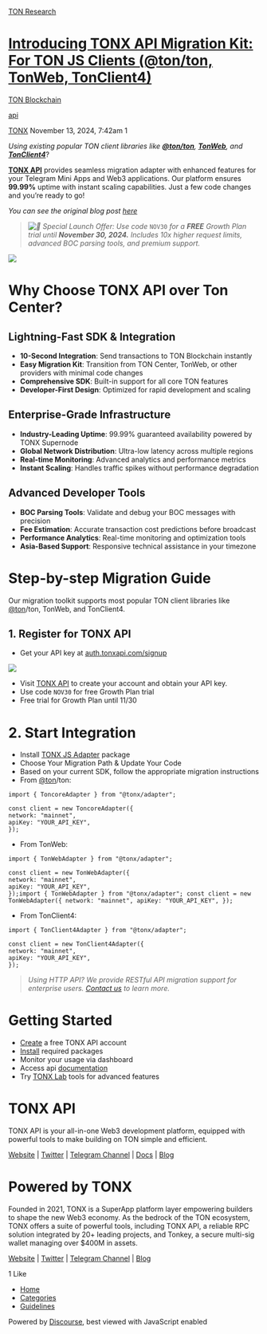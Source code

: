 [TON Research](/)

# [Introducing TONX API Migration Kit: For TON JS Clients (@ton/ton, TonWeb, TonClient4)](/t/introducing-tonx-api-migration-kit-for-ton-js-clients-ton-ton-tonweb-tonclient4/39678)

[TON Blockchain](/c/ton-blockchain/17) 

[api](https://tonresear.ch/tag/api)

    

[TONX](https://tonresear.ch/u/TONX)  November 13, 2024, 7:42am  1

_Using existing popular TON client libraries like_ [_**@ton/ton**_](https://github.com/ton-org/ton)_,_ [_**TonWeb**_](https://github.com/toncenter/tonweb)_, and_ [_**TonClient4**_](https://github.com/ton-org/ton/blob/master/src/client/TonClient4.ts)?

[**TONX API**](https://tonxapi.com/) provides seamless migration adapter with enhanced features for your Telegram Mini Apps and Web3 applications. Our platform ensures **99.99%** uptime with instant scaling capabilities. Just a few code changes and you’re ready to go!

_You can see the original blog post [here](https://blog.tonx.ai/easy-migration-to-tonx-api-from-ton-js-clients-tonton-tonweb-tonclient4-toncenter/)_

>  _![:tada:](https://tonresear.ch/images/emoji/twitter/tada.png?v=12 ":tada:") Special Launch Offer: Use code_ `NOV30` _for a_ _**FREE**_ _Growth Plan trial until_ _**November 30, 2024.**_ _Includes 10x higher request limits, advanced BOC parsing tools, and premium support._

![](https://miro.medium.com/v2/resize:fit:1050/1*klM4vdaQehtvZbc6M4xKAA.png)

# [](#p-65111-why-choose-tonx-api-over-ton-center-1)Why Choose TONX API over Ton Center?

## [](#p-65111-lightning-fast-sdk-integration-2)Lightning-Fast SDK & Integration

*   **10-Second Integration**: Send transactions to TON Blockchain instantly
*   **Easy Migration Kit**: Transition from TON Center, TonWeb, or other providers with minimal code changes
*   **Comprehensive SDK**: Built-in support for all core TON features
*   **Developer-First Design**: Optimized for rapid development and scaling

## [](#p-65111-enterprise-grade-infrastructure-3)Enterprise-Grade Infrastructure

*   **Industry-Leading Uptime**: 99.99% guaranteed availability powered by TONX Supernode
*   **Global Network Distribution**: Ultra-low latency across multiple regions
*   **Real-time Monitoring**: Advanced analytics and performance metrics
*   **Instant Scaling**: Handles traffic spikes without performance degradation

## [](#p-65111-advanced-developer-tools-4)Advanced Developer Tools

*   **BOC Parsing Tools**: Validate and debug your BOC messages with precision
*   **Fee Estimation**: Accurate transaction cost predictions before broadcast
*   **Performance Analytics**: Real-time monitoring and optimization tools
*   **Asia-Based Support**: Responsive technical assistance in your timezone

# [](#p-65111-step-by-step-migration-guide-5)Step-by-step Migration Guide

Our migration toolkit supports most popular TON client libraries like [@ton](/u/ton)/ton, TonWeb, and TonClient4.

## [](#p-65111-h-1-register-for-tonx-api-6)1\. Register for TONX API

*   Get your API key at [auth.tonxapi.com/signup](http://auth.tonxapi.com/signup)

![](https://miro.medium.com/v2/resize:fit:1050/0*8RIIJgSamsO6cEr1.png)

*   Visit [TONX API](https://tonxapi.com/) to create your account and obtain your API key.
*   Use code `NOV30` for free Growth Plan trial
*   Free trial for Growth Plan until 11/30

# [](#p-65111-h-2-start-integration-7)2\. Start Integration

*   Install [TONX JS Adapter](https://www.npmjs.com/package/@tonx/adapter) package
*   Choose Your Migration Path & Update Your Code
*   Based on your current SDK, follow the appropriate migration instructions
*   From [@ton](/u/ton)/ton:

```
import { ToncoreAdapter } from "@tonx/adapter";

const client = new ToncoreAdapter({
network: "mainnet",
apiKey: "YOUR_API_KEY",
});
```

*   From TonWeb:

```
import { TonWebAdapter } from "@tonx/adapter";

const client = new TonWebAdapter({
network: "mainnet",
apiKey: "YOUR_API_KEY",
});import { TonWebAdapter } from "@tonx/adapter"; const client = new TonWebAdapter({ network: "mainnet", apiKey: "YOUR_API_KEY", });
```

*   From TonClient4:

```
import { TonClient4Adapter } from "@tonx/adapter";

const client = new TonClient4Adapter({
network: "mainnet",
apiKey: "YOUR_API_KEY",
});
```

> _Using HTTP API? We provide RESTful API migration support for enterprise users._ [_Contact us_](https://docs.google.com/forms/d/e/1FAIpQLSefEzCb42mhOXrtKR5Pm38f0hFfWjbouBbUdEI7HIfoLuuirw/viewform?pli=1) _to learn more._

# [](#p-65111-getting-started-8)Getting Started

*   [Create](https://auth.tonxapi.com/signup) a free TONX API account
*   [Install](https://www.npmjs.com/package/@tonx/adapter) required packages
*   Monitor your usage via dashboard
*   Access api [documentation](https://docs.tonxapi.com/reference)
*   Try [TONX Lab](https://lab.tonx.ai/) tools for advanced features

# [](#p-65111-tonx-api-9)TONX API

TONX API is your all-in-one Web3 development platform, equipped with powerful tools to make building on TON simple and efficient.

[Website](https://tonxapi.com/) | [Twitter](https://x.com/TONXAPI) | [Telegram Channel](https://t.me/tonxapi) | [Docs](https://docs.tonxapi.com/docs/) | [Blog](https://blog.tonx.ai/)

# [](#p-65111-powered-by-tonx-10)Powered by TONX

Founded in 2021, TONX is a SuperApp platform layer empowering builders to shape the new Web3 economy. As the bedrock of the TON ecosystem, TONX offers a suite of powerful tools, including TONX API, a reliable RPC solution integrated by 20+ leading projects, and Tonkey, a secure multi-sig wallet managing over $400M in assets.

[Website](https://tonx.ai/) | [Twitter](https://x.com/TONX_Studio) | [Telegram Channel](https://t.me/tonx) | [Blog](https://blog.tonx.ai/)

  1 Like

*   [Home](/)
*   [Categories](/categories)
*   [Guidelines](/guidelines)

Powered by [Discourse](https://www.discourse.org), best viewed with JavaScript enabled